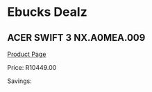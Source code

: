 
# Ebucks Dealz
## ACER SWIFT 3 NX.A0MEA.009
[Product Page](https://www.ebucks.com/web/shop/productSelected.do?prodId=1193410728&catId=714946558)

Price: R10449.00

Savings: 


	